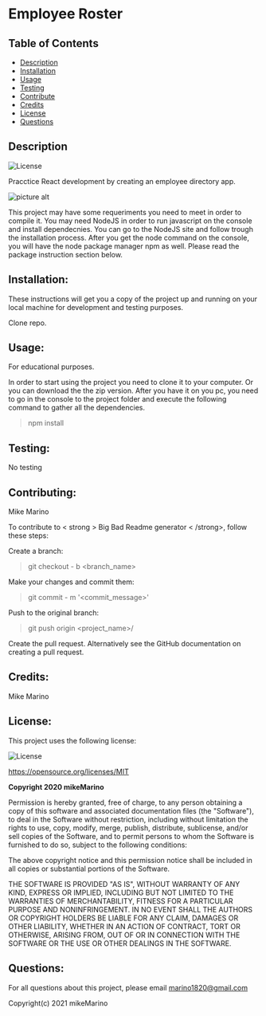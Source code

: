 # Employee Roster

## Table of Contents 
- [Description](#description) 
- [Installation](#installation) 
- [Usage](#usage)
- [Testing](#testing)
- [Contribute](#contribute)
- [Credits](#credits) 
- [License](#license) 
- [Questions](#questions) 

## Description
![License](https://img.shields.io/badge/License-MIT-informational)

Pracctice React development by creating an employee directory app.

![picture alt](http://via.placeholder.com/200x150 "Employee Roster")

This project may have some requeriments you need to meet in order to compile it. 
You may need NodeJS in order to run javascript on the console and install dependecnies. You can go to the NodeJS site and follow trough the installation process.  After you get the node command on the console, you will have the node package manager npm as well. Please read the package instruction section below.

## Installation:
These instructions will get you a copy of the project up and running on your local machine for development and testing purposes. 

Clone repo.

## Usage:
For educational purposes.

In order to start using the project you need to clone it to your computer. Or you can download the the zip version.
After you have it on you pc, you need to go in the console to the project folder and execute the following command to gather all the dependencies.

> npm install

## Testing:
No testing

## Contributing: 
Mike Marino

To contribute to < strong > Big Bad Readme generator < /strong>, follow these steps:

Create a branch:
>git checkout - b <branch_name>

Make your changes and commit them:
>git commit - m '<commit_message>'

Push to the original branch:
>git push origin <project_name>/<location>

Create the pull request. Alternatively see the GitHub documentation on creating a pull request.

## Credits:
Mike Marino
## License:
This project uses the following license: 

![License](https://img.shields.io/badge/License-MIT-informational)

https://opensource.org/licenses/MIT

<strong>
Copyright 2020 mikeMarino
</strong>

Permission is hereby granted, free of charge, to any person obtaining a copy of this software and     associated documentation files (the "Software"), to deal in the Software without restriction, including without limitation the rights to use, copy, modify, merge, publish, distribute, sublicense, and/or sell copies of the Software, and to permit persons to whom the Software is furnished to do so, subject to the following conditions:

The above copyright notice and this permission notice shall be included in all copies or substantial portions of the Software.

THE SOFTWARE IS PROVIDED "AS IS", WITHOUT WARRANTY OF ANY KIND, EXPRESS OR IMPLIED, INCLUDING BUT NOT LIMITED TO THE WARRANTIES OF MERCHANTABILITY, FITNESS FOR A PARTICULAR PURPOSE AND NONINFRINGEMENT. IN NO EVENT SHALL THE AUTHORS OR COPYRIGHT HOLDERS BE LIABLE FOR ANY CLAIM, DAMAGES OR OTHER LIABILITY, WHETHER IN AN ACTION OF CONTRACT, TORT OR OTHERWISE, ARISING FROM, OUT OF OR IN CONNECTION WITH THE SOFTWARE OR THE USE OR OTHER DEALINGS IN THE SOFTWARE.

## Questions:
For all questions about this project, please email marino1820@gmail.com

Copyright(c) 2021 mikeMarino

